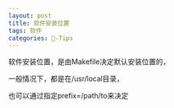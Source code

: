 ```yaml
---
layout: post
title: 软件安装位置
tags: 软件
categories: -Tips
---
```

软件安装位置，是由Makefile决定默认安装位置的，

一般情况下，都是在/usr/local目录，

也可以通过指定prefix=/path/to来决定